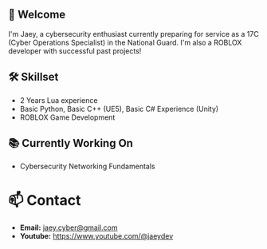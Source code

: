 ## 👋 Welcome

I'm Jaey, a cybersecurity enthusiast currently preparing for service as a 17C (Cyber Operations Specialist) in the National Guard. I'm also a ROBLOX developer with successful past projects!

## 🛠️ Skillset

- 2 Years Lua experience
- Basic Python, Basic C++ (UE5), Basic C# Experience (Unity)
- ROBLOX Game Development

## 📚 Currently Working On

- Cybersecurity Networking Fundamentals

# 📫 Contact 

- **Email:** jaey.cyber@gmail.com
- **Youtube:** https://www.youtube.com/@jaeydev

